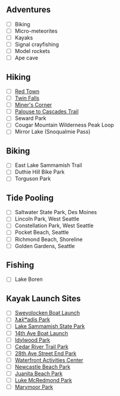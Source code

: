 ## Adventures
- [ ] Biking
- [ ] Micro-meteorites
- [ ] Kayaks
- [ ] Signal crayfishing
- [ ] Model rockets
- [ ]	Ape cave

## Hiking
- [ ] [Red Town](https://wta.org/go-hiking/hikes/redtown-meadow)
- [ ] [Twin Falls](https://wta.org/go-hiking/hikes/twin-falls-state-park)
- [ ] [Miner's Corner](https://snohomishcountywa.gov/Facilities/Facility/Details/Miners-Corner-57)
- [ ] [Palouse to Cascades Trail](https://wta.org/go-hiking/hikes/palouse-to-cascades-trail-homestead-valley-th-to-mine-creek-trestle)
- [ ] Seward Park
- [ ] Cougar Mountain Wilderness Peak Loop
- [ ] Mirror Lake (Snoqualmie Pass)

## Biking
- [ ] East Lake Sammamish Trail
- [ ] Duthie Hill Bike Park
- [ ] Torguson Park

## Tide Pooling
- [ ] Saltwater State Park, Des Moines
- [ ] Lincoln Park, West Seattle
- [ ] Constellation Park, West Seattle
- [ ] Pocket Beach, Seattle
- [ ] Richmond Beach, Shoreline
- [ ] Golden Gardens, Seattle

## Fishing
- [ ] Lake Boren

## Kayak Launch Sites
- [ ] [Sweyolocken Boat Launch](http://maps.apple.com/?daddr=3000+Bellevue+Way+SE,+Bellevue)
- [ ] [ƛ̕ax̌ʷadis Park](http://maps.apple.com/?daddr=7515+NE+175th+St,+Kenmore)
- [ ] [Lake Sammamish State Park](http://maps.apple.com/?daddr=2182+NW+Sammamish+Rd,+Issaquah)
- [ ] [14th Ave Boat Launch](http://maps.apple.com/?daddr=4400+14th+Ave+NW,+Seattle)
- [ ] [Idylwood Park](http://maps.apple.com/?daddr=3650+West+Lake+Sammamish+Pkwy+NE,+Redmond)
- [ ] [Cedar River Trail Park](http://maps.apple.com/?daddr=999-601+Nishiwaki+Ln,+Renton)
- [ ] [28th Ave Street End Park](http://maps.apple.com/?daddr=5301+28th+Ave+NW,+Seattle)
- [ ] [Waterfront Activities Center](https://www.washington.edu/ima/waterfront/)
- [ ] [Newcastle Beach Park](http://maps.apple.com/?daddr=4400+Lake+Washington+Blvd+SE,+Bellevue)
- [ ] [Juanita Beach Park](http://maps.apple.com/?daddr=9703+NE+Juanita+Dr,+Kirkland)
- [ ] [Luke McRedmond Park](http://maps.apple.com/?daddr=15644+Redmond+Way,+Redmond)
- [ ] [Marymoor Park](http://maps.apple.com/?daddr=5022+West+Lake+Sammamish+Pkwy+NE,+Redmond)
